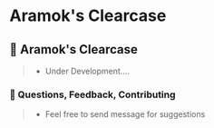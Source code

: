 # Aramok's Clearcase

## 🐲  Aramok's Clearcase  
> - Under Development....


### 📜 Questions, Feedback, Contributing
>- Feel free to send message for suggestions

